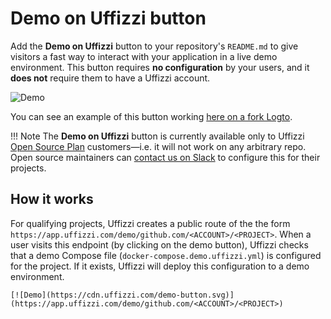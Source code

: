 # **Demo on Uffizzi** button

Add the **Demo on Uffizzi** button to your repository's `README.md` to give visitors a fast way to interact with your application in a live demo environment. This button requires **no configuration** by your users, and it **does not** require them to have a Uffizzi account.

![Demo](https://cdn.uffizzi.com/demo-button.svg)  

You can see an example of this button working [here on a fork Logto](https://github.com/gadkins/logto/tree/uffizzi-live-demo-button#launch-logto).
 
!!! Note
    The **Demo on Uffizzi** button is currently available only to Uffizzi [Open Source Plan](https://www.uffizzi.com/pricing) customers—i.e. it will not work on any arbitrary repo. Open source maintainers can [contact us on Slack](https://join.slack.com/t/uffizzi/shared_invite/zt-ffr4o3x0-J~0yVT6qgFV~wmGm19Ux9A) to configure this for their projects.

## How it works  

For qualifying projects, Uffizzi creates a public route of the the form `https://app.uffizzi.com/demo/github.com/<ACCOUNT>/<PROJECT>`. When a user visits this endpoint (by clicking on the demo button), Uffizzi checks that a demo Compose file (`docker-compose.demo.uffizzi.yml`) is configured for the project. If it exists, Uffizzi will deploy this configuration to a demo environment.

```
[![Demo](https://cdn.uffizzi.com/demo-button.svg)](https://app.uffizzi.com/demo/github.com/<ACCOUNT>/<PROJECT>)
```



